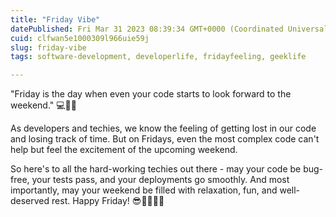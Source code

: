 ```yaml
---
title: "Friday Vibe"
datePublished: Fri Mar 31 2023 08:39:34 GMT+0000 (Coordinated Universal Time)
cuid: clfwan5e1000309l966uie59j
slug: friday-vibe
tags: software-development, developerlife, fridayfeeling, geeklife

---
```


"Friday is the day when even your code starts to look forward to the weekend." 💻🙌🎉

As developers and techies, we know the feeling of getting lost in our code and losing track of time. But on Fridays, even the most complex code can't help but feel the excitement of the upcoming weekend.

So here's to all the hard-working techies out there - may your code be bug-free, your tests pass, and your deployments go smoothly. And most importantly, may your weekend be filled with relaxation, fun, and well-deserved rest. Happy Friday! 😎👨‍💻👩‍💻